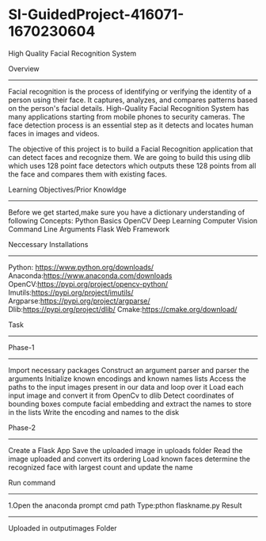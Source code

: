 
# SI-GuidedProject-416071-1670230604
High Quality Facial Recognition System

Overview
____________________________________________________________________________________________________________________
Facial recognition is the process of identifying or verifying the identity of a person using their face.
It captures, analyzes, and compares patterns based on the person's facial details. High-Quality Facial 
Recognition System has many applications starting from mobile phones to security cameras. The face 
detection process is an essential step as it detects and locates human faces in images and videos.

The objective of this project is to build a Facial Recognition application that can detect faces and recognize them. 
We are going to build this using dlib which uses 128 point face detectors which outputs these 128 points from all the
face and compares them with existing faces.


Learning Objectives/Prior Knowldge
____________________________________________________________________________________________________________________
Before we get started,make sure you have a dictionary understanding of following 
Concepts:
Python Basics
OpenCV
Deep Learning
Computer Vision
Command Line Arguments 
Flask Web Framework

Neccessary Installations
___________________________________________________________________________________________________________________
Python: https://www.python.org/downloads/
Anaconda:https://www.anaconda.com/downloads
OpenCV:https://pypi.org/project/opencv-python/
Imutils:https://pypi.org/project/imutils/
Argparse:https://pypi.org/project/argparse/
Dlib:https://pypi.org/project/dlib/
Cmake:https://cmake.org/download/


Task
____________________________________________________________________________________________________________________

  Phase-1
  _________
Import necessary packages
Construct an argument parser and parser the arguments
Initialize known encodings and known names lists 
Access the paths to the input images present in our data and loop over it 
Load each input image and convert it from OpenCv to dlib
Detect coordinates of bounding boxes
compute facial embedding and extract the names to store in the lists 
Write the encoding and names to the disk

  Phase-2
  ________
  Create a Flask App
  Save the uploaded image in uploads folder
  Read the image uploaded and convert its ordering 
  Load known faces
  determine the recognized face with largest count and update the name
  
  Run command
  _____________________________________________________________________________________________________
  
  1.Open the anaconda prompt cmd path
  Type:pthon flaskname.py
  Result
  ________________
  
Uploaded in outputimages Folder

